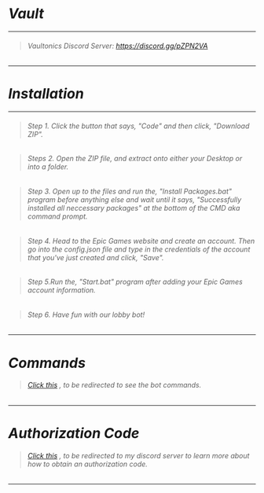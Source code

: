 # _Vault_

***

> ###### Vaultonics Discord Server: https://discord.gg/pZPN2VA

***

# _Installation_

***

> ###### Step 1. Click the button that says, "Code" and then click, "Download ZIP".

> ###### Steps 2. Open the ZIP file, and extract onto either your Desktop or into a folder.

>###### Step 3. Open up to the files and run the, "Install Packages.bat" program before anything else and wait until it says, "Successfully installed all neccessary packages" at the bottom of the CMD _aka_ command prompt.

> ###### Step 4. Head to the _Epic Games_ website and create an account. Then go into the _config.json_ file and type in the credentials of the account that you've just created and click, "Save".

> ###### Step 5.Run the, "Start.bat" program after adding your _Epic Games_ account information.

> ###### Step 6. Have fun with our lobby bot!

***

# _Commands_

> ###### [Click this](https://github.com/Vaultonics/Vault/wiki/Commands) , to be redirected to see the bot commands.

***

# _Authorization Code_

> ###### [Click this](https://discord.gg/fjUCr9V) , to be redirected to my discord server to learn more about how to obtain an authorization code.

***
